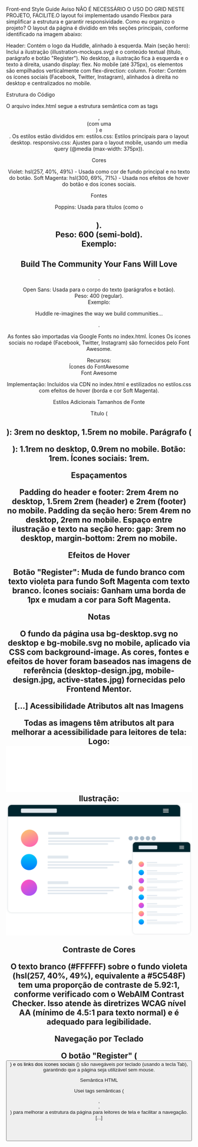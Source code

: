 Front-end Style Guide
Aviso
NÃO É NECESSÁRIO O USO DO GRID NESTE PROJETO, FACILITE.O layout foi implementado usando Flexbox para simplificar a estrutura e garantir responsividade.
Como eu organizo o projeto?
O layout da página é dividido em três seções principais, conforme identificado na imagem abaixo:


Header: Contém o logo da Huddle, alinhado à esquerda.
Main (seção hero): Inclui a ilustração (illustration-mockups.svg) e o conteúdo textual (título, parágrafo e botão "Register"). No desktop, a ilustração fica à esquerda e o texto à direita, usando display: flex. No mobile (até 375px), os elementos são empilhados verticalmente com flex-direction: column.
Footer: Contém os ícones sociais (Facebook, Twitter, Instagram), alinhados à direita no desktop e centralizados no mobile.

Estrutura do Código

O arquivo index.html segue a estrutura semântica com as tags <header>, <main> (com uma <section class="hero">) e <footer>.
Os estilos estão divididos em:
estilos.css: Estilos principais para o layout desktop.
responsivo.css: Ajustes para o layout mobile, usando um media query (@media (max-width: 375px)).



Cores

Violet: hsl(257, 40%, 49%) - Usada como cor de fundo principal e no texto do botão.
Soft Magenta: hsl(300, 69%, 71%) - Usada nos efeitos de hover do botão e dos ícones sociais.

Fontes

Poppins: Usada para títulos (como o <h1>).  
Peso: 600 (semi-bold).  
Exemplo: <h1>Build The Community Your Fans Will Love</h1>.


Open Sans: Usada para o corpo do texto (parágrafos e botão).  
Peso: 400 (regular).  
Exemplo: <p>Huddle re-imagines the way we build communities...</p>.



As fontes são importadas via Google Fonts no index.html.
Ícones
Os ícones sociais no rodapé (Facebook, Twitter, Instagram) são fornecidos pelo Font Awesome.  

Recursos:  
Ícones do FontAwesome  
Font Awesome


Implementação: Incluídos via CDN no index.html e estilizados no estilos.css com efeitos de hover (borda e cor Soft Magenta).

Estilos Adicionais
Tamanhos de Fonte

Título (<h1>): 3rem no desktop, 1.5rem no mobile.
Parágrafo (<p>): 1.1rem no desktop, 0.9rem no mobile.
Botão: 1rem.
Ícones sociais: 1rem.

Espaçamentos

Padding do header e footer: 2rem 4rem no desktop, 1.5rem 2rem (header) e 2rem (footer) no mobile.
Padding da seção hero: 5rem 4rem no desktop, 2rem no mobile.
Espaço entre ilustração e texto na seção hero: gap: 3rem no desktop, margin-bottom: 2rem no mobile.

Efeitos de Hover

Botão "Register": Muda de fundo branco com texto violeta para fundo Soft Magenta com texto branco.
Ícones sociais: Ganham uma borda de 1px e mudam a cor para Soft Magenta.

Notas

O fundo da página usa bg-desktop.svg no desktop e bg-mobile.svg no mobile, aplicado via CSS com background-image.
As cores, fontes e efeitos de hover foram baseados nas imagens de referência (desktop-design.jpg, mobile-design.jpg, active-states.jpg) fornecidas pelo Frontend Mentor.

[...]
Acessibilidade
Atributos alt nas Imagens

Todas as imagens têm atributos alt para melhorar a acessibilidade para leitores de tela:
Logo: <img src="src/images/logo.svg" alt="Huddle Logo">
Ilustração: <img src="src/images/illustration-mockups.svg" alt="Illustration Mockups">



Contraste de Cores

O texto branco (#FFFFFF) sobre o fundo violeta (hsl(257, 40%, 49%), equivalente a #5C548F) tem uma proporção de contraste de 5.92:1, conforme verificado com o WebAIM Contrast Checker. Isso atende às diretrizes WCAG nível AA (mínimo de 4.5:1 para texto normal) e é adequado para legibilidade.

Navegação por Teclado

O botão "Register" (<button>) e os links dos ícones sociais (<a>) são navegáveis por teclado (usando a tecla Tab), garantindo que a página seja utilizável sem mouse.

Semântica HTML

Usei tags semânticas (<header>, <main>, <footer>) para melhorar a estrutura da página para leitores de tela e facilitar a navegação. [...]